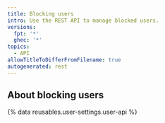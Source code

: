 ```yaml
---
title: Blocking users
intro: Use the REST API to manage blocked users.
versions:
  fpt: '*'
  ghec: '*'
topics:
  - API
allowTitleToDifferFromFilename: true
autogenerated: rest
---
```


## About blocking users

{% data reusables.user-settings.user-api %}


<!-- Content after this section is automatically generated -->
